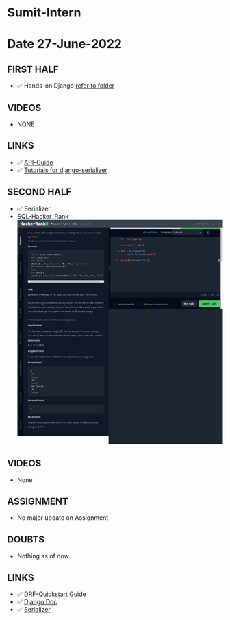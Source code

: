 # Sumit-Intern

# Date 27-June-2022


## FIRST HALF
- ✅ Hands-on Django [refer to folder](https://github.com/sp18-interns/Sumit-Intern/tree/main/27-June-2022/django)


## VIDEOS 
- NONE

## LINKS 
- ✅ [API-Guide](https://www.django-rest-framework.org/tutorial/quickstart/)
- ✅ [Tutorials for django-serializer](https://www.django-rest-framework.org/tutorial/1-serialization/#tutorial-1-serialization)

## SECOND HALF
- ✅ Serializer
- SQL-Hacker_Rank
![img.png](Hacker_rank.png)


## VIDEOS 
- None

## ASSIGNMENT
- No major update on Assignment

## DOUBTS
- Nothing as of now

## LINKS 
- ✅ [DRF-Quickstart Guide](https://www.django-rest-framework.org/tutorial/quickstart/#quickstart)
- ✅ [Django Doc](https://docs.djangoproject.com/en/4.0/topics/db/models/)
- ✅ [Serializer](https://www.django-rest-framework.org/tutorial/1-serialization/)